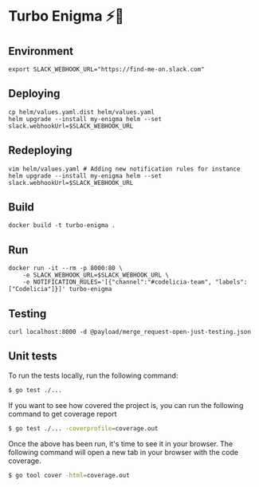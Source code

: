 Turbo Enigma ⚡️🔋
=================

Environment
-----------

```
export SLACK_WEBHOOK_URL="https://find-me-on.slack.com"
```

Deploying
---------

```
cp helm/values.yaml.dist helm/values.yaml
helm upgrade --install my-enigma helm --set slack.webhookUrl=$SLACK_WEBHOOK_URL
```

Redeploying
---------

```
vim helm/values.yaml # Adding new notification rules for instance
helm upgrade --install my-enigma helm --set slack.webhookUrl=$SLACK_WEBHOOK_URL
```

Build
-----

```
docker build -t turbo-enigma .
```

Run
---

```
docker run -it --rm -p 8000:80 \
    -e SLACK_WEBHOOK_URL=$SLACK_WEBHOOK_URL \
    -e NOTIFICATION_RULES='[{"channel":"#codelicia-team", "labels": ["Codelicia"]}]' turbo-enigma
```

Testing
-------

```
curl localhost:8000 -d @payload/merge_request-open-just-testing.json
```

Unit tests
----------

To run the tests locally, run the following command:

```sh
$ go test ./... 
```

If you want to see how covered the project is, you can run the following command to get coverage report
```sh
$ go test ./... -coverprofile=coverage.out
```

Once the above has been run, it's time to see it in your browser. The following command will open a new tab in your browser with the code coverage.

```sh
$ go tool cover -html=coverage.out
```
